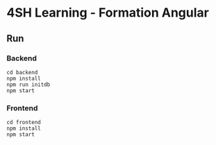 # 4SH Learning - Formation Angular

## Run

### Backend
```
cd backend
npm install
npm run initdb 
npm start
```

### Frontend
```
cd frontend
npm install
npm start
```

